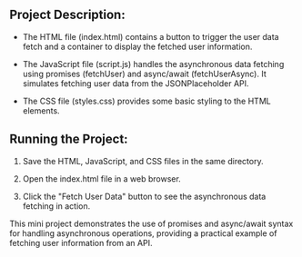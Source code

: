 ## Project Description:
- The HTML file (index.html) contains a button to trigger the user data fetch and a container to display the fetched user information.

- The JavaScript file (script.js) handles the asynchronous data fetching using promises (fetchUser) and async/await (fetchUserAsync). It simulates fetching user data from the JSONPlaceholder API.

- The CSS file (styles.css) provides some basic styling to the HTML elements.

## Running the Project:
1. Save the HTML, JavaScript, and CSS files in the same directory.

2. Open the index.html file in a web browser.

3. Click the "Fetch User Data" button to see the asynchronous data fetching in action.

This mini project demonstrates the use of promises and async/await syntax for handling asynchronous operations, providing a practical example of fetching user information from an API.